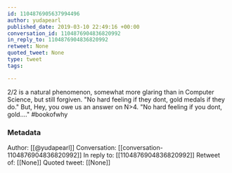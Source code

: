 ```yaml
---
id: 1104876905637994496
author: yudapearl
published_date: 2019-03-10 22:49:16 +00:00
conversation_id: 1104876904836820992
in_reply_to: 1104876904836820992
retweet: None
quoted_tweet: None
type: tweet
tags:

---
```


2/2
is a natural phenomenon, somewhat more glaring than in Computer Science, but still forgiven. "No hard feeling if they dont, gold medals if they do." But, Hey, you owe us an answer on N&gt;4. "No hard feeling if you dont, gold...." #bookofwhy

### Metadata

Author: [[@yudapearl]]
Conversation: [[conversation-1104876904836820992]]
In reply to: [[1104876904836820992]]
Retweet of: [[None]]
Quoted tweet: [[None]]
